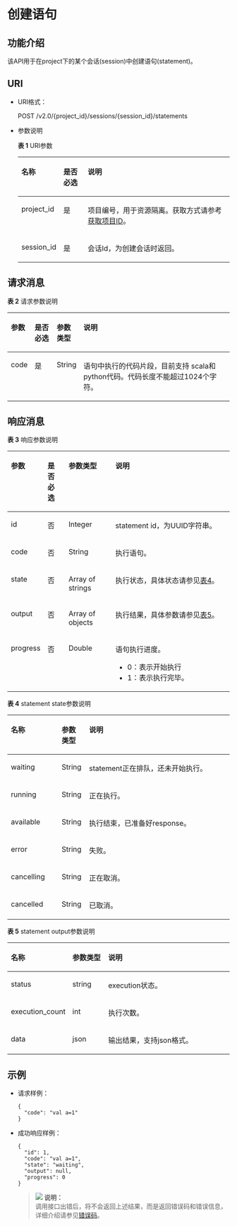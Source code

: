 # 创建语句<a name="dli_02_0119"></a>

## 功能介绍<a name="zh-cn_topic_0103343297_zh-cn_topic_0102902519_s1f0e4fd3d502405199f36f78e68721aa"></a>

该API用于在project下的某个会话\(session\)中创建语句\(statement\)。

## URI<a name="zh-cn_topic_0103343297_zh-cn_topic_0102902519_s9e1b8ec5b57c422a942b19835da7d66e"></a>

-   URI格式：

    POST /v2.0/\{project\_id\}/sessions/\{session\_id\}/statements

-   参数说明

    **表 1**  URI参数

    <a name="zh-cn_topic_0103343297_zh-cn_topic_0102902519_zh-cn_topic_0069077803_table60779388"></a>
    <table><thead align="left"><tr id="zh-cn_topic_0103343297_zh-cn_topic_0102902519_zh-cn_topic_0069077803_row61411666"><th class="cellrowborder" valign="top" width="12.121212121212121%" id="mcps1.2.4.1.1"><p id="zh-cn_topic_0103343297_zh-cn_topic_0102902519_a420a62a594f9410eaea229ffc8037a61"><a name="zh-cn_topic_0103343297_zh-cn_topic_0102902519_a420a62a594f9410eaea229ffc8037a61"></a><a name="zh-cn_topic_0103343297_zh-cn_topic_0102902519_a420a62a594f9410eaea229ffc8037a61"></a>名称</p>
    </th>
    <th class="cellrowborder" valign="top" width="12.121212121212121%" id="mcps1.2.4.1.2"><p id="zh-cn_topic_0103343297_zh-cn_topic_0102902519_zh-cn_topic_0069077803_p873025824211"><a name="zh-cn_topic_0103343297_zh-cn_topic_0102902519_zh-cn_topic_0069077803_p873025824211"></a><a name="zh-cn_topic_0103343297_zh-cn_topic_0102902519_zh-cn_topic_0069077803_p873025824211"></a>是否必选</p>
    </th>
    <th class="cellrowborder" valign="top" width="75.75757575757575%" id="mcps1.2.4.1.3"><p id="zh-cn_topic_0103343297_zh-cn_topic_0102902519_a692d3cd97b464aed90ba6d841900a4a5"><a name="zh-cn_topic_0103343297_zh-cn_topic_0102902519_a692d3cd97b464aed90ba6d841900a4a5"></a><a name="zh-cn_topic_0103343297_zh-cn_topic_0102902519_a692d3cd97b464aed90ba6d841900a4a5"></a>说明</p>
    </th>
    </tr>
    </thead>
    <tbody><tr id="zh-cn_topic_0103343297_zh-cn_topic_0102902519_zh-cn_topic_0069077803_row48589216"><td class="cellrowborder" valign="top" width="12.121212121212121%" headers="mcps1.2.4.1.1 "><p id="zh-cn_topic_0103343297_zh-cn_topic_0102902519_zh-cn_topic_0069077803_p43412436"><a name="zh-cn_topic_0103343297_zh-cn_topic_0102902519_zh-cn_topic_0069077803_p43412436"></a><a name="zh-cn_topic_0103343297_zh-cn_topic_0102902519_zh-cn_topic_0069077803_p43412436"></a>project_id</p>
    </td>
    <td class="cellrowborder" valign="top" width="12.121212121212121%" headers="mcps1.2.4.1.2 "><p id="zh-cn_topic_0103343297_zh-cn_topic_0102902519_zh-cn_topic_0069077803_p26746391"><a name="zh-cn_topic_0103343297_zh-cn_topic_0102902519_zh-cn_topic_0069077803_p26746391"></a><a name="zh-cn_topic_0103343297_zh-cn_topic_0102902519_zh-cn_topic_0069077803_p26746391"></a>是</p>
    </td>
    <td class="cellrowborder" valign="top" width="75.75757575757575%" headers="mcps1.2.4.1.3 "><p id="p1310472724012"><a name="p1310472724012"></a><a name="p1310472724012"></a>项目编号，用于资源隔离。获取方式请参考<a href="获取项目ID.md">获取项目ID</a>。</p>
    </td>
    </tr>
    <tr id="zh-cn_topic_0103343297_zh-cn_topic_0102902519_row13549154174812"><td class="cellrowborder" valign="top" width="12.121212121212121%" headers="mcps1.2.4.1.1 "><p id="zh-cn_topic_0103343297_zh-cn_topic_0102902519_p113618246534"><a name="zh-cn_topic_0103343297_zh-cn_topic_0102902519_p113618246534"></a><a name="zh-cn_topic_0103343297_zh-cn_topic_0102902519_p113618246534"></a>session_id</p>
    </td>
    <td class="cellrowborder" valign="top" width="12.121212121212121%" headers="mcps1.2.4.1.2 "><p id="zh-cn_topic_0103343297_zh-cn_topic_0102902519_p14361112495316"><a name="zh-cn_topic_0103343297_zh-cn_topic_0102902519_p14361112495316"></a><a name="zh-cn_topic_0103343297_zh-cn_topic_0102902519_p14361112495316"></a>是</p>
    </td>
    <td class="cellrowborder" valign="top" width="75.75757575757575%" headers="mcps1.2.4.1.3 "><p id="zh-cn_topic_0103343297_zh-cn_topic_0102902519_p1336172413538"><a name="zh-cn_topic_0103343297_zh-cn_topic_0102902519_p1336172413538"></a><a name="zh-cn_topic_0103343297_zh-cn_topic_0102902519_p1336172413538"></a>会话Id，为创建会话时返回。</p>
    </td>
    </tr>
    </tbody>
    </table>


## 请求消息<a name="zh-cn_topic_0103343297_zh-cn_topic_0102902519_section20458182103"></a>

**表 2**  请求参数说明

<a name="zh-cn_topic_0103343297_zh-cn_topic_0102902519_table179951251504"></a>
<table><thead align="left"><tr id="zh-cn_topic_0103343297_zh-cn_topic_0102902519_row21116408"><th class="cellrowborder" valign="top" width="7.449999999999999%" id="mcps1.2.5.1.1"><p id="zh-cn_topic_0103343297_zh-cn_topic_0102902519_p221862014"><a name="zh-cn_topic_0103343297_zh-cn_topic_0102902519_p221862014"></a><a name="zh-cn_topic_0103343297_zh-cn_topic_0102902519_p221862014"></a>参数</p>
</th>
<th class="cellrowborder" valign="top" width="10.24%" id="mcps1.2.5.1.2"><p id="zh-cn_topic_0103343297_zh-cn_topic_0102902519_p173767015"><a name="zh-cn_topic_0103343297_zh-cn_topic_0102902519_p173767015"></a><a name="zh-cn_topic_0103343297_zh-cn_topic_0102902519_p173767015"></a>是否必选</p>
</th>
<th class="cellrowborder" valign="top" width="9.66%" id="mcps1.2.5.1.3"><p id="zh-cn_topic_0103343297_zh-cn_topic_0102902519_p2486705"><a name="zh-cn_topic_0103343297_zh-cn_topic_0102902519_p2486705"></a><a name="zh-cn_topic_0103343297_zh-cn_topic_0102902519_p2486705"></a>参数类型</p>
</th>
<th class="cellrowborder" valign="top" width="72.65%" id="mcps1.2.5.1.4"><p id="zh-cn_topic_0103343297_zh-cn_topic_0102902519_p4746002"><a name="zh-cn_topic_0103343297_zh-cn_topic_0102902519_p4746002"></a><a name="zh-cn_topic_0103343297_zh-cn_topic_0102902519_p4746002"></a>说明</p>
</th>
</tr>
</thead>
<tbody><tr id="zh-cn_topic_0103343297_zh-cn_topic_0102902519_row1573617015"><td class="cellrowborder" valign="top" width="7.449999999999999%" headers="mcps1.2.5.1.1 "><p id="zh-cn_topic_0103343297_zh-cn_topic_0102902519_p4812616011"><a name="zh-cn_topic_0103343297_zh-cn_topic_0102902519_p4812616011"></a><a name="zh-cn_topic_0103343297_zh-cn_topic_0102902519_p4812616011"></a>code</p>
</td>
<td class="cellrowborder" valign="top" width="10.24%" headers="mcps1.2.5.1.2 "><p id="zh-cn_topic_0103343297_zh-cn_topic_0102902519_p189861003"><a name="zh-cn_topic_0103343297_zh-cn_topic_0102902519_p189861003"></a><a name="zh-cn_topic_0103343297_zh-cn_topic_0102902519_p189861003"></a>是</p>
</td>
<td class="cellrowborder" valign="top" width="9.66%" headers="mcps1.2.5.1.3 "><p id="zh-cn_topic_0103343297_zh-cn_topic_0102902519_p16105611018"><a name="zh-cn_topic_0103343297_zh-cn_topic_0102902519_p16105611018"></a><a name="zh-cn_topic_0103343297_zh-cn_topic_0102902519_p16105611018"></a>String</p>
</td>
<td class="cellrowborder" valign="top" width="72.65%" headers="mcps1.2.5.1.4 "><p id="zh-cn_topic_0103343297_zh-cn_topic_0102902519_p311266013"><a name="zh-cn_topic_0103343297_zh-cn_topic_0102902519_p311266013"></a><a name="zh-cn_topic_0103343297_zh-cn_topic_0102902519_p311266013"></a>语句中执行的代码片段，目前支持 scala和python代码。代码长度不能超过1024个字符。</p>
</td>
</tr>
</tbody>
</table>

## 响应消息<a name="zh-cn_topic_0103343297_zh-cn_topic_0102902519_sd1ecb66580054b2ea403be8b2272a2c7"></a>

**表 3**  响应参数说明

<a name="zh-cn_topic_0103343297_zh-cn_topic_0102902519_zh-cn_topic_0069077927_table56638444"></a>
<table><thead align="left"><tr id="zh-cn_topic_0103343297_zh-cn_topic_0102902519_zh-cn_topic_0069077927_row48911609"><th class="cellrowborder" valign="top" width="12.02%" id="mcps1.2.5.1.1"><p id="zh-cn_topic_0103343297_zh-cn_topic_0102902519_ae076f6b3f1bf463b9cc087fc566253d5"><a name="zh-cn_topic_0103343297_zh-cn_topic_0102902519_ae076f6b3f1bf463b9cc087fc566253d5"></a><a name="zh-cn_topic_0103343297_zh-cn_topic_0102902519_ae076f6b3f1bf463b9cc087fc566253d5"></a>参数</p>
</th>
<th class="cellrowborder" valign="top" width="9.78%" id="mcps1.2.5.1.2"><p id="p2037119251638"><a name="p2037119251638"></a><a name="p2037119251638"></a>是否必选</p>
</th>
<th class="cellrowborder" valign="top" width="21.77%" id="mcps1.2.5.1.3"><p id="zh-cn_topic_0103343297_zh-cn_topic_0102902519_a59685f4525af4d82a623288ff8ccb0f4"><a name="zh-cn_topic_0103343297_zh-cn_topic_0102902519_a59685f4525af4d82a623288ff8ccb0f4"></a><a name="zh-cn_topic_0103343297_zh-cn_topic_0102902519_a59685f4525af4d82a623288ff8ccb0f4"></a>参数类型</p>
</th>
<th class="cellrowborder" valign="top" width="56.43%" id="mcps1.2.5.1.4"><p id="zh-cn_topic_0103343297_zh-cn_topic_0102902519_zh-cn_topic_0069077927_p632718127368"><a name="zh-cn_topic_0103343297_zh-cn_topic_0102902519_zh-cn_topic_0069077927_p632718127368"></a><a name="zh-cn_topic_0103343297_zh-cn_topic_0102902519_zh-cn_topic_0069077927_p632718127368"></a>说明</p>
</th>
</tr>
</thead>
<tbody><tr id="zh-cn_topic_0103343297_zh-cn_topic_0102902519_row1458133461718"><td class="cellrowborder" valign="top" width="12.02%" headers="mcps1.2.5.1.1 "><p id="zh-cn_topic_0103343297_zh-cn_topic_0102902519_p2567123413172"><a name="zh-cn_topic_0103343297_zh-cn_topic_0102902519_p2567123413172"></a><a name="zh-cn_topic_0103343297_zh-cn_topic_0102902519_p2567123413172"></a>id</p>
</td>
<td class="cellrowborder" valign="top" width="9.78%" headers="mcps1.2.5.1.2 "><p id="p1337212251033"><a name="p1337212251033"></a><a name="p1337212251033"></a>否</p>
</td>
<td class="cellrowborder" valign="top" width="21.77%" headers="mcps1.2.5.1.3 "><p id="zh-cn_topic_0103343297_zh-cn_topic_0102902519_p125671734151716"><a name="zh-cn_topic_0103343297_zh-cn_topic_0102902519_p125671734151716"></a><a name="zh-cn_topic_0103343297_zh-cn_topic_0102902519_p125671734151716"></a>Integer</p>
</td>
<td class="cellrowborder" valign="top" width="56.43%" headers="mcps1.2.5.1.4 "><p id="zh-cn_topic_0103343297_zh-cn_topic_0102902519_p195671034131716"><a name="zh-cn_topic_0103343297_zh-cn_topic_0102902519_p195671034131716"></a><a name="zh-cn_topic_0103343297_zh-cn_topic_0102902519_p195671034131716"></a>statement id，为UUID字符串。</p>
</td>
</tr>
<tr id="zh-cn_topic_0103343297_row359012552218"><td class="cellrowborder" valign="top" width="12.02%" headers="mcps1.2.5.1.1 "><p id="zh-cn_topic_0103343297_p5590255522"><a name="zh-cn_topic_0103343297_p5590255522"></a><a name="zh-cn_topic_0103343297_p5590255522"></a>code</p>
</td>
<td class="cellrowborder" valign="top" width="9.78%" headers="mcps1.2.5.1.2 "><p id="p137218252319"><a name="p137218252319"></a><a name="p137218252319"></a>否</p>
</td>
<td class="cellrowborder" valign="top" width="21.77%" headers="mcps1.2.5.1.3 "><p id="zh-cn_topic_0103343297_p2590455826"><a name="zh-cn_topic_0103343297_p2590455826"></a><a name="zh-cn_topic_0103343297_p2590455826"></a>String</p>
</td>
<td class="cellrowborder" valign="top" width="56.43%" headers="mcps1.2.5.1.4 "><p id="zh-cn_topic_0103343297_p7590355228"><a name="zh-cn_topic_0103343297_p7590355228"></a><a name="zh-cn_topic_0103343297_p7590355228"></a>执行语句。</p>
</td>
</tr>
<tr id="zh-cn_topic_0103343297_zh-cn_topic_0102902519_row16580134101712"><td class="cellrowborder" valign="top" width="12.02%" headers="mcps1.2.5.1.1 "><p id="zh-cn_topic_0103343297_zh-cn_topic_0102902519_p107121737111210"><a name="zh-cn_topic_0103343297_zh-cn_topic_0102902519_p107121737111210"></a><a name="zh-cn_topic_0103343297_zh-cn_topic_0102902519_p107121737111210"></a>state</p>
</td>
<td class="cellrowborder" valign="top" width="9.78%" headers="mcps1.2.5.1.2 "><p id="p137212257319"><a name="p137212257319"></a><a name="p137212257319"></a>否</p>
</td>
<td class="cellrowborder" valign="top" width="21.77%" headers="mcps1.2.5.1.3 "><p id="zh-cn_topic_0103343297_zh-cn_topic_0102902519_p13712133771220"><a name="zh-cn_topic_0103343297_zh-cn_topic_0102902519_p13712133771220"></a><a name="zh-cn_topic_0103343297_zh-cn_topic_0102902519_p13712133771220"></a>Array of strings</p>
</td>
<td class="cellrowborder" valign="top" width="56.43%" headers="mcps1.2.5.1.4 "><p id="zh-cn_topic_0103343297_zh-cn_topic_0102902519_p091813192171"><a name="zh-cn_topic_0103343297_zh-cn_topic_0102902519_p091813192171"></a><a name="zh-cn_topic_0103343297_zh-cn_topic_0102902519_p091813192171"></a>执行状态，具体状态请参见<a href="#zh-cn_topic_0103343297_zh-cn_topic_0102902519_table8918210140">表4</a>。</p>
</td>
</tr>
<tr id="zh-cn_topic_0103343297_zh-cn_topic_0102902519_row5580123412179"><td class="cellrowborder" valign="top" width="12.02%" headers="mcps1.2.5.1.1 "><p id="zh-cn_topic_0103343297_zh-cn_topic_0102902519_p0712153710120"><a name="zh-cn_topic_0103343297_zh-cn_topic_0102902519_p0712153710120"></a><a name="zh-cn_topic_0103343297_zh-cn_topic_0102902519_p0712153710120"></a>output</p>
</td>
<td class="cellrowborder" valign="top" width="9.78%" headers="mcps1.2.5.1.2 "><p id="p153721725236"><a name="p153721725236"></a><a name="p153721725236"></a>否</p>
</td>
<td class="cellrowborder" valign="top" width="21.77%" headers="mcps1.2.5.1.3 "><p id="zh-cn_topic_0103343297_zh-cn_topic_0102902519_p17712153715121"><a name="zh-cn_topic_0103343297_zh-cn_topic_0102902519_p17712153715121"></a><a name="zh-cn_topic_0103343297_zh-cn_topic_0102902519_p17712153715121"></a>Array of objects</p>
</td>
<td class="cellrowborder" valign="top" width="56.43%" headers="mcps1.2.5.1.4 "><p id="zh-cn_topic_0103343297_zh-cn_topic_0102902519_p171310378123"><a name="zh-cn_topic_0103343297_zh-cn_topic_0102902519_p171310378123"></a><a name="zh-cn_topic_0103343297_zh-cn_topic_0102902519_p171310378123"></a>执行结果，具体参数请参见<a href="#zh-cn_topic_0103343297_zh-cn_topic_0102902519_table129161416168">表5</a>。</p>
</td>
</tr>
<tr id="zh-cn_topic_0103343297_row202361018181416"><td class="cellrowborder" valign="top" width="12.02%" headers="mcps1.2.5.1.1 "><p id="zh-cn_topic_0103343297_p19236161831417"><a name="zh-cn_topic_0103343297_p19236161831417"></a><a name="zh-cn_topic_0103343297_p19236161831417"></a>progress</p>
</td>
<td class="cellrowborder" valign="top" width="9.78%" headers="mcps1.2.5.1.2 "><p id="p19372152513314"><a name="p19372152513314"></a><a name="p19372152513314"></a>否</p>
</td>
<td class="cellrowborder" valign="top" width="21.77%" headers="mcps1.2.5.1.3 "><p id="zh-cn_topic_0103343297_p1623612182145"><a name="zh-cn_topic_0103343297_p1623612182145"></a><a name="zh-cn_topic_0103343297_p1623612182145"></a>Double</p>
</td>
<td class="cellrowborder" valign="top" width="56.43%" headers="mcps1.2.5.1.4 "><p id="p166843119512"><a name="p166843119512"></a><a name="p166843119512"></a>语句执行进度。</p>
<a name="ul9896695517"></a><a name="ul9896695517"></a><ul id="ul9896695517"><li>0：表示开始执行</li><li>1：表示执行完毕。</li></ul>
</td>
</tr>
</tbody>
</table>

**表 4**  statement state参数说明

<a name="zh-cn_topic_0103343297_zh-cn_topic_0102902519_table8918210140"></a>
<table><thead align="left"><tr id="zh-cn_topic_0103343297_zh-cn_topic_0102902519_row1492112191420"><th class="cellrowborder" valign="top" width="22.82%" id="mcps1.2.4.1.1"><p id="zh-cn_topic_0103343297_zh-cn_topic_0102902519_p13528142011516"><a name="zh-cn_topic_0103343297_zh-cn_topic_0102902519_p13528142011516"></a><a name="zh-cn_topic_0103343297_zh-cn_topic_0102902519_p13528142011516"></a>名称</p>
</th>
<th class="cellrowborder" valign="top" width="12.35%" id="mcps1.2.4.1.2"><p id="zh-cn_topic_0103343302_p1271095120195"><a name="zh-cn_topic_0103343302_p1271095120195"></a><a name="zh-cn_topic_0103343302_p1271095120195"></a>参数类型</p>
</th>
<th class="cellrowborder" valign="top" width="64.83%" id="mcps1.2.4.1.3"><p id="p1817210468918"><a name="p1817210468918"></a><a name="p1817210468918"></a>说明</p>
</th>
</tr>
</thead>
<tbody><tr id="zh-cn_topic_0103343297_zh-cn_topic_0102902519_row119214218141"><td class="cellrowborder" valign="top" width="22.82%" headers="mcps1.2.4.1.1 "><p id="zh-cn_topic_0103343297_zh-cn_topic_0102902519_p8528102015150"><a name="zh-cn_topic_0103343297_zh-cn_topic_0102902519_p8528102015150"></a><a name="zh-cn_topic_0103343297_zh-cn_topic_0102902519_p8528102015150"></a>waiting</p>
</td>
<td class="cellrowborder" valign="top" width="12.35%" headers="mcps1.2.4.1.2 "><p id="zh-cn_topic_0103343302_p2024084872012"><a name="zh-cn_topic_0103343302_p2024084872012"></a><a name="zh-cn_topic_0103343302_p2024084872012"></a>String</p>
</td>
<td class="cellrowborder" valign="top" width="64.83%" headers="mcps1.2.4.1.3 "><p id="zh-cn_topic_0103343297_zh-cn_topic_0102902519_p155289209158"><a name="zh-cn_topic_0103343297_zh-cn_topic_0102902519_p155289209158"></a><a name="zh-cn_topic_0103343297_zh-cn_topic_0102902519_p155289209158"></a>statement正在排队，还未开始执行。</p>
</td>
</tr>
<tr id="zh-cn_topic_0103343297_zh-cn_topic_0102902519_row13926251410"><td class="cellrowborder" valign="top" width="22.82%" headers="mcps1.2.4.1.1 "><p id="zh-cn_topic_0103343297_zh-cn_topic_0102902519_p452862051517"><a name="zh-cn_topic_0103343297_zh-cn_topic_0102902519_p452862051517"></a><a name="zh-cn_topic_0103343297_zh-cn_topic_0102902519_p452862051517"></a>running</p>
</td>
<td class="cellrowborder" valign="top" width="12.35%" headers="mcps1.2.4.1.2 "><p id="zh-cn_topic_0103343302_p924064814204"><a name="zh-cn_topic_0103343302_p924064814204"></a><a name="zh-cn_topic_0103343302_p924064814204"></a>String</p>
</td>
<td class="cellrowborder" valign="top" width="64.83%" headers="mcps1.2.4.1.3 "><p id="zh-cn_topic_0103343297_zh-cn_topic_0102902519_p17528120171511"><a name="zh-cn_topic_0103343297_zh-cn_topic_0102902519_p17528120171511"></a><a name="zh-cn_topic_0103343297_zh-cn_topic_0102902519_p17528120171511"></a>正在执行。</p>
</td>
</tr>
<tr id="zh-cn_topic_0103343297_zh-cn_topic_0102902519_row19929216140"><td class="cellrowborder" valign="top" width="22.82%" headers="mcps1.2.4.1.1 "><p id="zh-cn_topic_0103343297_zh-cn_topic_0102902519_p5528192020151"><a name="zh-cn_topic_0103343297_zh-cn_topic_0102902519_p5528192020151"></a><a name="zh-cn_topic_0103343297_zh-cn_topic_0102902519_p5528192020151"></a>available</p>
</td>
<td class="cellrowborder" valign="top" width="12.35%" headers="mcps1.2.4.1.2 "><p id="zh-cn_topic_0103343302_p1523811485203"><a name="zh-cn_topic_0103343302_p1523811485203"></a><a name="zh-cn_topic_0103343302_p1523811485203"></a>String</p>
</td>
<td class="cellrowborder" valign="top" width="64.83%" headers="mcps1.2.4.1.3 "><p id="zh-cn_topic_0103343297_zh-cn_topic_0102902519_p16528112018152"><a name="zh-cn_topic_0103343297_zh-cn_topic_0102902519_p16528112018152"></a><a name="zh-cn_topic_0103343297_zh-cn_topic_0102902519_p16528112018152"></a>执行结束，已准备好response。</p>
</td>
</tr>
<tr id="zh-cn_topic_0103343297_zh-cn_topic_0102902519_row195491012191514"><td class="cellrowborder" valign="top" width="22.82%" headers="mcps1.2.4.1.1 "><p id="zh-cn_topic_0103343297_zh-cn_topic_0102902519_p3528192018151"><a name="zh-cn_topic_0103343297_zh-cn_topic_0102902519_p3528192018151"></a><a name="zh-cn_topic_0103343297_zh-cn_topic_0102902519_p3528192018151"></a>error</p>
</td>
<td class="cellrowborder" valign="top" width="12.35%" headers="mcps1.2.4.1.2 "><p id="zh-cn_topic_0103343302_p162373486205"><a name="zh-cn_topic_0103343302_p162373486205"></a><a name="zh-cn_topic_0103343302_p162373486205"></a>String</p>
</td>
<td class="cellrowborder" valign="top" width="64.83%" headers="mcps1.2.4.1.3 "><p id="zh-cn_topic_0103343297_zh-cn_topic_0102902519_p1952813201154"><a name="zh-cn_topic_0103343297_zh-cn_topic_0102902519_p1952813201154"></a><a name="zh-cn_topic_0103343297_zh-cn_topic_0102902519_p1952813201154"></a>失败。</p>
</td>
</tr>
<tr id="zh-cn_topic_0103343297_zh-cn_topic_0102902519_row031601551510"><td class="cellrowborder" valign="top" width="22.82%" headers="mcps1.2.4.1.1 "><p id="zh-cn_topic_0103343297_zh-cn_topic_0102902519_p1152812071518"><a name="zh-cn_topic_0103343297_zh-cn_topic_0102902519_p1152812071518"></a><a name="zh-cn_topic_0103343297_zh-cn_topic_0102902519_p1152812071518"></a>cancelling</p>
</td>
<td class="cellrowborder" valign="top" width="12.35%" headers="mcps1.2.4.1.2 "><p id="p5390521192112"><a name="p5390521192112"></a><a name="p5390521192112"></a>String</p>
</td>
<td class="cellrowborder" valign="top" width="64.83%" headers="mcps1.2.4.1.3 "><p id="zh-cn_topic_0103343297_zh-cn_topic_0102902519_p1552882071512"><a name="zh-cn_topic_0103343297_zh-cn_topic_0102902519_p1552882071512"></a><a name="zh-cn_topic_0103343297_zh-cn_topic_0102902519_p1552882071512"></a>正在取消。</p>
</td>
</tr>
<tr id="zh-cn_topic_0103343297_zh-cn_topic_0102902519_row568011811159"><td class="cellrowborder" valign="top" width="22.82%" headers="mcps1.2.4.1.1 "><p id="zh-cn_topic_0103343297_zh-cn_topic_0102902519_p14528162041512"><a name="zh-cn_topic_0103343297_zh-cn_topic_0102902519_p14528162041512"></a><a name="zh-cn_topic_0103343297_zh-cn_topic_0102902519_p14528162041512"></a>cancelled</p>
</td>
<td class="cellrowborder" valign="top" width="12.35%" headers="mcps1.2.4.1.2 "><p id="p07429321175"><a name="p07429321175"></a><a name="p07429321175"></a>String</p>
</td>
<td class="cellrowborder" valign="top" width="64.83%" headers="mcps1.2.4.1.3 "><p id="zh-cn_topic_0103343297_zh-cn_topic_0102902519_p15283201150"><a name="zh-cn_topic_0103343297_zh-cn_topic_0102902519_p15283201150"></a><a name="zh-cn_topic_0103343297_zh-cn_topic_0102902519_p15283201150"></a>已取消。</p>
</td>
</tr>
</tbody>
</table>

**表 5**  statement output参数说明

<a name="zh-cn_topic_0103343297_zh-cn_topic_0102902519_table129161416168"></a>
<table><thead align="left"><tr id="zh-cn_topic_0103343297_zh-cn_topic_0102902519_row99169415162"><th class="cellrowborder" valign="top" width="19%" id="mcps1.2.4.1.1"><p id="zh-cn_topic_0103343297_zh-cn_topic_0102902519_p124726344160"><a name="zh-cn_topic_0103343297_zh-cn_topic_0102902519_p124726344160"></a><a name="zh-cn_topic_0103343297_zh-cn_topic_0102902519_p124726344160"></a>名称</p>
</th>
<th class="cellrowborder" valign="top" width="17%" id="mcps1.2.4.1.2"><p id="p16240134121017"><a name="p16240134121017"></a><a name="p16240134121017"></a>参数类型</p>
</th>
<th class="cellrowborder" valign="top" width="64%" id="mcps1.2.4.1.3"><p id="p1568691115106"><a name="p1568691115106"></a><a name="p1568691115106"></a>说明</p>
</th>
</tr>
</thead>
<tbody><tr id="zh-cn_topic_0103343297_zh-cn_topic_0102902519_row149164419169"><td class="cellrowborder" valign="top" width="19%" headers="mcps1.2.4.1.1 "><p id="zh-cn_topic_0103343297_zh-cn_topic_0102902519_p247217345162"><a name="zh-cn_topic_0103343297_zh-cn_topic_0102902519_p247217345162"></a><a name="zh-cn_topic_0103343297_zh-cn_topic_0102902519_p247217345162"></a>status</p>
</td>
<td class="cellrowborder" valign="top" width="17%" headers="mcps1.2.4.1.2 "><p id="zh-cn_topic_0103343297_zh-cn_topic_0102902519_p94721534191615"><a name="zh-cn_topic_0103343297_zh-cn_topic_0102902519_p94721534191615"></a><a name="zh-cn_topic_0103343297_zh-cn_topic_0102902519_p94721534191615"></a>string</p>
</td>
<td class="cellrowborder" valign="top" width="64%" headers="mcps1.2.4.1.3 "><p id="zh-cn_topic_0103343297_zh-cn_topic_0102902519_p19472834161619"><a name="zh-cn_topic_0103343297_zh-cn_topic_0102902519_p19472834161619"></a><a name="zh-cn_topic_0103343297_zh-cn_topic_0102902519_p19472834161619"></a>execution状态。</p>
</td>
</tr>
<tr id="zh-cn_topic_0103343297_zh-cn_topic_0102902519_row691610451612"><td class="cellrowborder" valign="top" width="19%" headers="mcps1.2.4.1.1 "><p id="zh-cn_topic_0103343297_zh-cn_topic_0102902519_p147213345166"><a name="zh-cn_topic_0103343297_zh-cn_topic_0102902519_p147213345166"></a><a name="zh-cn_topic_0103343297_zh-cn_topic_0102902519_p147213345166"></a>execution_count</p>
</td>
<td class="cellrowborder" valign="top" width="17%" headers="mcps1.2.4.1.2 "><p id="zh-cn_topic_0103343297_zh-cn_topic_0102902519_p19472103416165"><a name="zh-cn_topic_0103343297_zh-cn_topic_0102902519_p19472103416165"></a><a name="zh-cn_topic_0103343297_zh-cn_topic_0102902519_p19472103416165"></a>int</p>
</td>
<td class="cellrowborder" valign="top" width="64%" headers="mcps1.2.4.1.3 "><p id="zh-cn_topic_0103343297_zh-cn_topic_0102902519_p147213341169"><a name="zh-cn_topic_0103343297_zh-cn_topic_0102902519_p147213341169"></a><a name="zh-cn_topic_0103343297_zh-cn_topic_0102902519_p147213341169"></a>执行次数。</p>
</td>
</tr>
<tr id="zh-cn_topic_0103343297_zh-cn_topic_0102902519_row179167431614"><td class="cellrowborder" valign="top" width="19%" headers="mcps1.2.4.1.1 "><p id="zh-cn_topic_0103343297_zh-cn_topic_0102902519_p44725349164"><a name="zh-cn_topic_0103343297_zh-cn_topic_0102902519_p44725349164"></a><a name="zh-cn_topic_0103343297_zh-cn_topic_0102902519_p44725349164"></a>data</p>
</td>
<td class="cellrowborder" valign="top" width="17%" headers="mcps1.2.4.1.2 "><p id="zh-cn_topic_0103343297_zh-cn_topic_0102902519_p12472934191612"><a name="zh-cn_topic_0103343297_zh-cn_topic_0102902519_p12472934191612"></a><a name="zh-cn_topic_0103343297_zh-cn_topic_0102902519_p12472934191612"></a>json</p>
</td>
<td class="cellrowborder" valign="top" width="64%" headers="mcps1.2.4.1.3 "><p id="zh-cn_topic_0103343297_zh-cn_topic_0102902519_p1347311344167"><a name="zh-cn_topic_0103343297_zh-cn_topic_0102902519_p1347311344167"></a><a name="zh-cn_topic_0103343297_zh-cn_topic_0102902519_p1347311344167"></a>输出结果，支持json格式。</p>
</td>
</tr>
</tbody>
</table>

## 示例<a name="zh-cn_topic_0103343297_zh-cn_topic_0102902519_section17446171164041"></a>

-   请求样例：

    ```
    {
      "code": "val a=1"
    }
    ```

-   成功响应样例：

    ```
    {
      "id": 1,
      "code": "val a=1",
      "state": "waiting",
      "output": null,
      "progress": 0
    }
    ```

    >![](public_sys-resources/icon-note.gif) **说明：**   
    >调用接口出错后，将不会返回上述结果，而是返回错误码和错误信息，详细介绍请参见[错误码](错误码.md)。  


